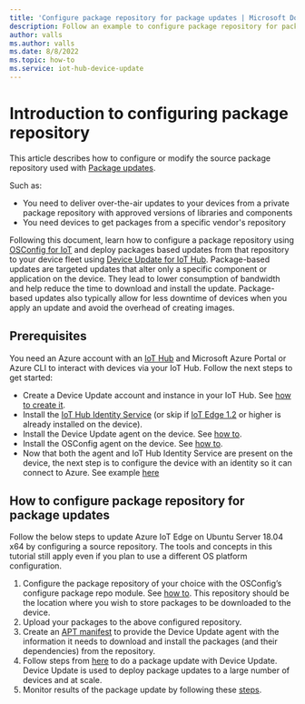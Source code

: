 ```yaml
---
title: 'Configure package repository for package updates | Microsoft Docs'
description: Follow an example to configure package repository for package updates.
author: valls 
ms.author: valls
ms.date: 8/8/2022
ms.topic: how-to
ms.service: iot-hub-device-update
---
```

# Introduction to configuring package repository

This article describes how to configure or modify the source package repository used with [Package updates](device-update-ubuntu-agent.md).

Such as:
- You need to deliver over-the-air updates to your devices from a private package repository with approved versions of libraries and components
- You need devices to get packages from a specific vendor's repository

Following this document, learn how to configure a package repository using [OSConfig for IoT](overview-osconfig-for-iot/azure/osconfig/overview-osconfig-for-iot) and deploy packages based updates from that repository to your device fleet using [Device Update for IoT Hub](understand-device-update.md). Package-based updates are targeted updates that alter only a specific component or application on the device. They lead to lower consumption of bandwidth and help reduce the time to download and install the update. Package-based updates also typically allow for less downtime of devices when you apply an update and avoid the overhead of creating images. 

## Prerequisites

You need an Azure account with an [IoT Hub](../iot-hub/iot-concepts-and-iot-hub.md) and Microsoft Azure Portal or Azure CLI to interact with devices via your IoT Hub. Follow the next steps to get started:
- Create a Device Update account and instance in your IoT Hub. See [how to create it](create-device-update-account.md).
- Install the [IoT Hub Identity Service](https://azure.github.io/iot-identity-service/installation.html) (or skip if [IoT Edge 1.2](https://docs.microsoft.com/azure/iot-edge/how-to-provision-single-device-linux-symmetric?view=iotedge-2020-11&preserve-view=true&tabs=azure-portal%2Cubuntu#install-iot-edge) or higher is already installed on the device).
- Install the Device Update agent on the device. See [how to](device-update-ubuntu-agent.md#manually-prepare-a-device).
- Install the OSConfig agent on the device. See [how to](https://docs.microsoft.com/azure/osconfig/howto-install?tabs=package#step-11-connect-a-device-to-packagesmicrosoftcom).
- Now that both the agent and IoT Hub Identity Service are present on the device, the next step is to configure the device with an identity so it can connect to Azure. See example [here](https://docs.microsoft.com/azure/osconfig/howto-install?tabs=package#job-2--connect-to-azure)

## How to configure package repository for package updates
Follow the below steps to update Azure IoT Edge on Ubuntu Server 18.04 x64 by configuring a source repository. The tools and concepts in this tutorial still apply even if you plan to use a different OS platform configuration.

1. Configure the package repository of your choice with the OSConfig’s configure package repo module. See [how to](https://docs.microsoft.com/azure/osconfig/howto-pmc?tabs=portal%2Csingle#example-1--specify-desired-package-sources). This repository should be the location where you wish to store packages to be downloaded to the device.
2. Upload your packages to the above configured repository.
3. Create an [APT manifest](device-update-apt-manifest.md) to provide the Device Update agent with the information it needs to download and install the packages (and their dependencies) from the repository.
4. Follow steps from [here](device-update-ubuntu-agent.md#prerequisites) to do a package update with Device Update. Device Update is used to deploy package updates to a large number of devices and at scale. 
5. Monitor results of the package update by following these [steps](device-update-ubuntu-agent.md#monitor-the-update-deployment).
